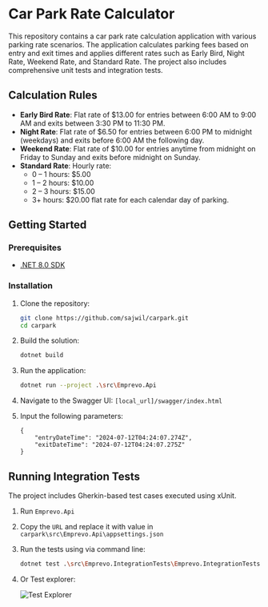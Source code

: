 # Car Park Rate Calculator

This repository contains a car park rate calculation application with various parking rate scenarios. The application calculates parking fees based on entry and exit times and applies different rates such as Early Bird, Night Rate, Weekend Rate, and Standard Rate. The project also includes comprehensive unit tests and integration tests.

## Calculation Rules

- **Early Bird Rate**: Flat rate of $13.00 for entries between 6:00 AM to 9:00 AM and exits between 3:30 PM to 11:30 PM.
- **Night Rate**: Flat rate of $6.50 for entries between 6:00 PM to midnight (weekdays) and exits before 6:00 AM the following day.
- **Weekend Rate**: Flat rate of $10.00 for entries anytime from midnight on Friday to Sunday and exits before midnight on Sunday.
- **Standard Rate**: Hourly rate:
  - 0 – 1 hours: $5.00
  - 1 – 2 hours: $10.00
  - 2 – 3 hours: $15.00
  - 3+ hours: $20.00 flat rate for each calendar day of parking.

## Getting Started

### Prerequisites

- [.NET 8.0 SDK](https://dotnet.microsoft.com/en-us/download/dotnet/8.0)

### Installation

1. Clone the repository:
    ```bash
    git clone https://github.com/sajwil/carpark.git
    cd carpark
    ```

2. Build the solution:
    ```bash
    dotnet build
    ```

3. Run the application:
    ```bash
    dotnet run --project .\src\Emprevo.Api
    ```
4. Navigate to the Swagger UI:
``` [local_url]/swagger/index.html ```

5. Input the following parameters:
    ``` 
    {
        "entryDateTime": "2024-07-12T04:24:07.274Z",
        "exitDateTime": "2024-07-12T04:24:07.275Z"
    }
    ```

## Running Integration Tests

The project includes Gherkin-based test cases executed using xUnit.

1. Run `Emprevo.Api`
2. Copy the `URL` and replace it with value in `carpark\src\Emprevo.Api\appsettings.json`    
3. Run the tests using via command line:
    ```bash
    dotnet test .\src\Emprevo.IntegrationTests\Emprevo.IntegrationTests.csproj
    ```
4. Or Test explorer:

    ![Test Explorer](docs/Test_Explorer.png)